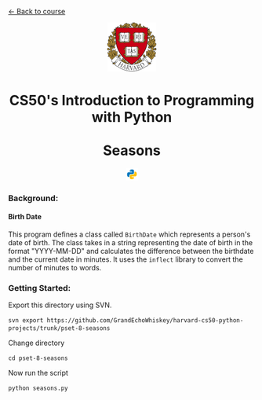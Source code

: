 [<- Back to course](../README.md)

<p align="center"><a href="https://cs50.harvard.edu/python/2022/">
  <img src="https://github.com/GrandEchoWhiskey/grandechowhiskey/blob/main/icons/course/harvard100.png" /><br>
</a></p>
<h1 align="center">CS50's Introduction to Programming with Python<br><br>Seasons</h1>

<p align="center"><a href="#">
  <img src="https://github.com/GrandEchoWhiskey/grandechowhiskey/blob/main/icons/programming/python.png" />
</a></p>

### Background:
#### Birth Date
This program defines a class called `BirthDate` which represents a person's date of birth. The class takes in a string representing the date of birth in the format "YYYY-MM-DD" and calculates the difference between the birthdate and the current date in minutes. It uses the `inflect` library to convert the number of minutes to words.

### Getting Started:
Export this directory using SVN.
```
svn export https://github.com/GrandEchoWhiskey/harvard-cs50-python-projects/trunk/pset-8-seasons
```
Change directory
```
cd pset-8-seasons
```
Now run the script
```
python seasons.py
```
